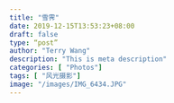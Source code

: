 ```yaml
---
title: "雪霁"
date: 2019-12-15T13:53:23+08:00
draft: false
type: “post”
author: "Terry Wang"
description: "This is meta description"
categories: [ "Photos"]
tags: [ "风光摄影"]
image: "/images/IMG_6434.JPG"
---
```

